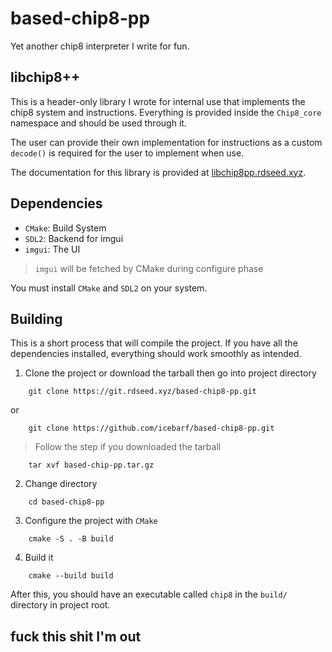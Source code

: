 # based-chip8-pp
Yet another chip8 interpreter I write for fun.

## libchip8++
This is a header-only library I wrote for internal use that implements the chip8 system and instructions.
Everything is provided inside the `Chip8_core` namespace and should be used through it.

The user can provide their own implementation for instructions as a custom `decode()` is  required for the user to implement when use.

The documentation for this library is provided at [libchip8pp.rdseed.xyz](https://libchip8pp.rdseed.xyz).

## Dependencies

- `CMake`: Build System
- `SDL2`: Backend for imgui
- `imgui`: The UI

> `imgui` will be fetched by CMake during configure phase

You must install `CMake` and `SDL2` on your system.

## Building

This is a short process that will compile the project. If you have all the dependencies
installed, everything should work smoothly as intended.

1. Clone the project or download the tarball then go into project directory
```
    git clone https://git.rdseed.xyz/based-chip8-pp.git
```

or

```
    git clone https://github.com/icebarf/based-chip8-pp.git
```

> Follow the step if you downloaded the tarball

```
    tar xvf based-chip-pp.tar.gz
```

2. Change directory
```
    cd based-chip8-pp
```

3. Configure the project with `CMake`
```
    cmake -S . -B build
```

4. Build it
```
    cmake --build build
```

After this, you should have an executable called `chip8` in the `build/` directory in project root.

## fuck this shit I'm out